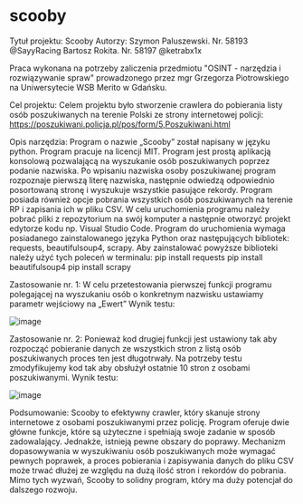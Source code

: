 # scooby

Tytuł projektu: Scooby
Autorzy:
Szymon Paluszewski. Nr. 58193 @SayyRacing
Bartosz Rokita. Nr. 58197 @ketrabx1x

Praca wykonana na potrzeby zaliczenia przedmiotu "OSINT - narzędzia i rozwiązywanie spraw" prowadzonego przez mgr Grzegorza Piotrowskiego na Uniwersytecie WSB Merito w Gdańsku.

Cel projektu:
Celem projektu było stworzenie crawlera do pobierania listy osób poszukiwanych na terenie Polski ze strony internetowej policji:
https://poszukiwani.policja.pl/pos/form/5,Poszukiwani.html

Opis narzędzia:
Program o nazwie „Scooby” został napisany w języku python. Program pracuje na licencji MIT. Program jest prostą aplikacją konsolową pozwalającą na wyszukanie osób poszukiwanych poprzez podanie nazwiska. Po wpisaniu nazwiska osoby poszukiwanej program rozpoznaje pierwszą literę nazwiska, następnie odwiedzą odpowiednio posortowaną stronę i wyszukuje wszystkie pasujące rekordy. Program posiada również opcje pobrania wszystkich osób poszukiwanych na terenie RP i zapisania ich w pliku CSV.
W celu uruchomienia programu należy pobrać pliki z repozytorium na swój komputer a następnie otworzyć projekt edytorze kodu np. Visual Studio Code. 
Program do uruchomienia wymaga posiadanego zainstalowanego języka Python oraz następujących bibliotek: requests, beautifulsoup4, scrapy.
Aby zainstalować powyższe biblioteki należy użyć tych poleceń w terminalu:
pip install requests
pip install beautifulsoup4
pip install scrapy


Zastosowanie nr. 1: 
W celu przetestowania pierwszej funkcji programu polegającej na wyszukaniu osób o konkretnym nazwisku ustawiamy parametr wejściowy na „Ewert”
Wynik testu:

![image](https://github.com/SayyRacing/scooby/assets/93188612/5b249d6a-7ca9-4e0c-8625-39b367fbd689)

Zastosowanie nr. 2:
Ponieważ kod drugiej funkcji jest ustawiony tak aby rozpocząć pobieranie danych ze wszystkich stron z listą osób poszukiwanych proces ten jest długotrwały. Na potrzeby testu zmodyfikujemy kod tak aby obsłużył ostatnie 10 stron z osobami poszukiwanymi.
Wynik testu:

![image](https://github.com/SayyRacing/scooby/assets/93188612/aafddad0-0b5e-4347-be93-509feb25d2c7)


Podsumowanie:
Scooby to efektywny crawler, który skanuje strony internetowe z osobami poszukiwanymi przez policję. Program oferuje dwie główne funkcje, które są użyteczne i spełniają swoje zadanie w sposób zadowalający. Jednakże, istnieją pewne obszary do poprawy. Mechanizm dopasowywania w wyszukiwaniu osób poszukiwanych może wymagać pewnych poprawek, a proces pobierania i zapisywania danych do pliku CSV może trwać dłużej ze względu na dużą ilość stron i rekordów do pobrania. Mimo tych wyzwań, Scooby to solidny program, który ma duży potencjał do dalszego rozwoju.
